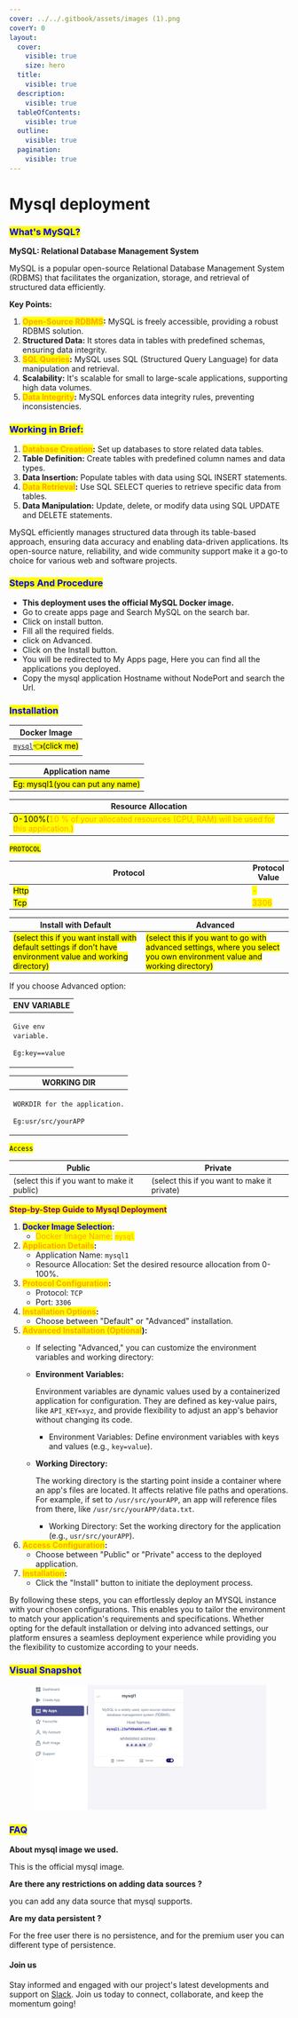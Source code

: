 ```yaml
---
cover: ../../.gitbook/assets/images (1).png
coverY: 0
layout:
  cover:
    visible: true
    size: hero
  title:
    visible: true
  description:
    visible: true
  tableOfContents:
    visible: true
  outline:
    visible: true
  pagination:
    visible: true
---
```


# Mysql deployment

### <mark style="color:blue;">**What's MySQL?**</mark>

**MySQL: Relational Database Management System**

MySQL is a popular open-source Relational Database Management System (RDBMS) that facilitates the organization, storage, and retrieval of structured data efficiently.

**Key Points:**

1. <mark style="color:orange;">**Open-Source RDBMS**</mark>**:** MySQL is freely accessible, providing a robust RDBMS solution.
2. **Structured Data:** It stores data in tables with predefined schemas, ensuring data integrity.
3. <mark style="color:orange;">**SQL Queries**</mark>**:** MySQL uses SQL (Structured Query Language) for data manipulation and retrieval.
4. **Scalability:** It's scalable for small to large-scale applications, supporting high data volumes.
5. <mark style="color:orange;">**Data Integrity**</mark>**:** MySQL enforces data integrity rules, preventing inconsistencies.

### <mark style="color:blue;">**Working in Brief:**</mark>

1. <mark style="color:orange;">**Database Creation**</mark>**:** Set up databases to store related data tables.
2. **Table Definition:** Create tables with predefined column names and data types.
3. **Data Insertion:** Populate tables with data using SQL INSERT statements.
4. <mark style="color:orange;">**Data Retrieval**</mark>**:** Use SQL SELECT queries to retrieve specific data from tables.
5. **Data Manipulation:** Update, delete, or modify data using SQL UPDATE and DELETE statements.

MySQL efficiently manages structured data through its table-based approach, ensuring data accuracy and enabling data-driven applications. Its open-source nature, reliability, and wide community support make it a go-to choice for various web and software projects.

### <mark style="color:blue;">Steps And Procedure</mark>

* **This deployment uses the official MySQL Docker image.**
* Go to create apps page and Search MySQL on the search bar.
* &#x20;Click on install button.
* &#x20;Fill all the required fields.
* &#x20;click on Advanced.
* &#x20;Click on the Install button.
* &#x20;You will be redirected to My Apps page, Here you can find all the applications you deployed.
* &#x20;Copy the mysql application Hostname without NodePort and search the Url.

### <mark style="color:blue;">Installation</mark>&#x20;

| Docker Image                                                                                         |
| ---------------------------------------------------------------------------------------------------- |
| [`mysql`](https://hub.docker.com/\_/mysql)<mark style="background-color:yellow;">👈(click me)</mark> |

| Application name                                                               |
| ------------------------------------------------------------------------------ |
| <mark style="background-color:yellow;">Eg: mysql1(you can put any name)</mark> |

| Resource Allocation                                                                                                                                                     |
| ----------------------------------------------------------------------------------------------------------------------------------------------------------------------- |
| <mark style="background-color:yellow;">0-100%(</mark><mark style="color:orange;">10 % of your allocated resources (CPU, RAM) will be used for this application.)</mark> |

<mark style="background-color:yellow;">`PROTOCOL`</mark>

<table><thead><tr><th width="417">Protocol</th><th>Protocol Value</th></tr></thead><tbody><tr><td><mark style="background-color:yellow;">Http</mark></td><td><mark style="color:orange;">-</mark></td></tr><tr><td><mark style="background-color:yellow;">Tcp</mark></td><td><mark style="color:orange;">3306</mark></td></tr></tbody></table>

| Install with Default                                                                                                                                        | Advanced                                                                                                                                                               |
| ----------------------------------------------------------------------------------------------------------------------------------------------------------- | ---------------------------------------------------------------------------------------------------------------------------------------------------------------------- |
| <mark style="background-color:yellow;">(select this if you want install with default settings if don't have environment value and working directory)</mark> | <mark style="background-color:yellow;">(select this if you want to go with advanced settings, where you select you own environment value and working directory)</mark> |

If you choose Advanced option:

| ENV VARIABLE                                                            |
| ----------------------------------------------------------------------- |
| <p><code>Give env variable.</code></p><p><code>Eg:key==value</code></p> |

| WORKING DIR                                                                             |
| --------------------------------------------------------------------------------------- |
| <p><code>WORKDIR for the application.</code></p><p> <code>Eg:usr/src/yourAPP</code></p> |

<mark style="background-color:yellow;">`Access`</mark>

| Public                                      | Private                                      |
| ------------------------------------------- | -------------------------------------------- |
| (select this if you want to make it public) | (select this if you want to make it private) |

<mark style="color:purple;">**Step-by-Step Guide to Mysql Deployment**</mark>

1. <mark style="color:blue;">**Docker Image Selection**</mark>**:**
   * <mark style="color:orange;">Docker Image Name:</mark> <mark style="color:orange;"></mark><mark style="color:orange;">`mysql`</mark>
2. <mark style="color:orange;">**Application Details**</mark>**:**
   * Application Name: `mysql1`
   * Resource Allocation: Set the desired resource allocation from 0-100%.
3. <mark style="color:orange;">**Protocol Configuration**</mark>**:**
   * Protocol: `TCP`
   * Port: `3306`
4. <mark style="color:orange;">**Installation Options**</mark>**:**
   * Choose between "Default" or "Advanced" installation.
5. <mark style="color:orange;">**Advanced Installation (Optional**</mark>**):**
   * If selecting "Advanced," you can customize the environment variables and working directory:
   *   **Environment Variables:**

       Environment variables are dynamic values used by a containerized application for configuration. They are defined as key-value pairs, like `API_KEY=xyz`, and provide flexibility to adjust an app's behavior without changing its code.

       * Environment Variables: Define environment variables with keys and values (e.g., `key=value`).
   *   **Working Directory:**

       The working directory is the starting point inside a container where an app's files are located. It affects relative file paths and operations. For example, if set to `/usr/src/yourAPP`, an app will reference files from there, like `/usr/src/yourAPP/data.txt`.

       * Working Directory: Set the working directory for the application (e.g., `usr/src/yourAPP`).
6. <mark style="color:orange;">**Access Configuration**</mark>**:**
   * Choose between "Public" or "Private" access to the deployed application.
7. <mark style="color:orange;">**Installation**</mark>**:**
   * Click the "Install" button to initiate the deployment process.

By following these steps, you can effortlessly deploy an MYSQL instance with your chosen configurations. This enables you to tailor the environment to match your application's requirements and specifications. Whether opting for the default installation or delving into advanced settings, our platform ensures a seamless deployment experience while providing you the flexibility to customize according to your needs.

### <mark style="color:blue;">Visual Snapshot</mark>

<figure><img src="../../.gitbook/assets/my.png" alt=""><figcaption></figcaption></figure>



### <mark style="color:blue;">FAQ</mark>

**About mysql image we used.**

This is the official mysql image.

**Are there any restrictions on adding data sources ?**

you can add any data source that mysql supports.

**Are my data persistent ?**

For the free user there is no persistence, and for the premium user you can different type of persistence.

#### Join us

Stay informed and engaged with our project's latest developments and support on [Slack](https://app.slack.com/client/T04QS32JX6E/C04QKEWE146). Join us today to connect, collaborate, and keep the momentum going!&#x20;
